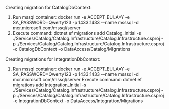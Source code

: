 Creating migration for CatalogDbContext:
1. Run mssql container:  docker run -e ACCEPT_EULA=Y -e SA_PASSWORD=Qwerty123 -p 1433:1433 --name msssql -d mcr.microsoft.com/mssql/server
2. Execute command: dotnet ef migrations add Catalog_Initial -s ./Services/Catalog/Catalog.Infrastructure/Catalog.Infrastructure.csproj -p ./Services/Catalog/Catalog.Infrastructure/Catalog.Infrastructure.csproj -c CatalogDbContext -o DataAccess/Catalog/Migrations

Creating migrations for IntegrationDbContext:
1. Run mssql container:  docker run -e ACCEPT_EULA=Y -e SA_PASSWORD=Qwerty123 -p 1433:1433 --name msssql -d mcr.microsoft.com/mssql/server
Execute command: dotnet ef migrations add Integration_Initial -s ./Services/Catalog/Catalog.Infrastructure/Catalog.Infrastructure.csproj -p ./Services/Catalog/Catalog.Infrastructure/Catalog.Infrastructure.csproj -c IntegrationDbContext -o DataAccess/Integration/Migrations